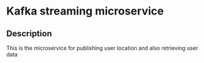 # Kafka streaming microservice

## Description
This is the microservice for publishing user location and also retrieving user data


